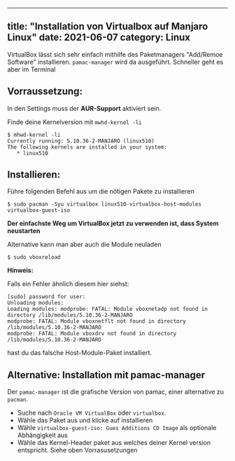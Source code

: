 
---
title: "Installation von Virtualbox auf Manjaro Linux"
date: 2021-06-07
category: Linux
---


VirtualBox lässt sich sehr einfach mithilfe des Paketmanagers "Add/Remoe Software" installieren. `pamac-manager` wird da ausgeführt. Schneller geht es aber im Terminal

## Vorraussetzung:

In den Settings muss der **AUR-Support** aktiviert sein.

Finde deine Kernelversion mit `mwhd-kernel -li` 

``` plaintext
$ mhwd-kernel -li                                   
Currently running: 5.10.36-2-MANJARO (linux510)
The following kernels are installed in your system:
   * linux510
```

## Installieren:

Führe folgenden Befehl aus um die nötigen Pakete zu installieren

``` plaintext
$ sudo pacman -Syu virtualbox linux510-virtualbox-host-modules virtualbox-guest-iso
```

**Der einfachste Weg um VirtualBox jetzt zu verwenden ist, dass System neustarten**

Alternative kann man aber auch die Module neuladen

``` plaintext
$ sudo vboxreload
```

**Hinweis:**

Falls ein Fehler ähnlich diesem hier siehst:

``` plaintext
[sudo] password for user:
Unloading modules: 
Loading modules: modprobe: FATAL: Module vboxnetadp not found in directory /lib/modules/5.10.36-2-MANJARO
modprobe: FATAL: Module vboxnetflt not found in directory /lib/modules/5.10.36-2-MANJARO
modprobe: FATAL: Module vboxdrv not found in directory /lib/modules/5.10.36-2-MANJARO
```

hast du das falsche Host-Module-Paket installiert.


## Alternative: Installation mit pamac-manager

Der `pamac-manager` ist die grafische Version von pamac, einer alternative zu `pacman`.


- Suche nach `Oracle VM VirtualBox` oder `virtualbox`.
- Wähle das Paket aus und klicke auf installieren
- Wähle `virtualbox-guest-iso: Gues Additions CD Image` als optionale Abhängigkeit aus
- Wähle das Kernel-Header paket aus welches deiner Kernel version entspricht. Siehe oben Vorrasusetzungen


